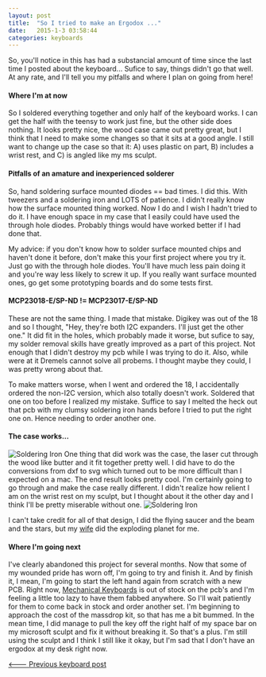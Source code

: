 ```yaml
---
layout: post
title:  "So I tried to make an Ergodox ..."
date:   2015-1-3 03:58:44
categories: keyboards
---
```


So, you'll notice in this has had a substancial amount of time since the last time I posted about the keyboard... Sufice to say, things didn't go that well. At any rate, and I'll tell you my pitfalls and where I plan on going from here!

#### Where I'm at now
So I soldered everything together and only half of the keyboard works. I can get the half with the teensy to work just fine, but the other side does nothing. It looks pretty nice, the wood case came out pretty great, but I think that I need to make some changes so that it sits at a good angle. I still want to change up the case so that it: A) uses plastic on part, B) includes a wrist rest, and C) is angled like my ms sculpt.

#### Pitfalls of an amature and inexperienced solderer
So, hand soldering surface mounted diodes == bad times. I did this. With tweezers and a soldering iron and LOTS of patience. I didn't really know how the surface mounted thing worked. Now I do and I wish I hadn't tried to do it. I have enough space in my case that I easily could have used the through hole diodes. Probably things would have worked better if I had done that. 

My advice: if you don't know how to solder surface mounted chips and haven't done it before, don't make this your first project where you try it. Just go with the through hole diodes.  You'll have much less pain doing it and you're way less likely to screw it up. If you really want surface mounted ones, go get some prototyping boards and do some tests first.

#### MCP23018-E/SP-ND != MCP23017-E/SP-ND
These are not the same thing. I made that mistake. Digikey was out of the 18 and so I thought, "Hey, they're both I2C expanders. I'll just get the other one." It did fit in the holes, which probably made it worse, but sufice to say, my solder removal skills have greatly improved as a part of this project. Not enough that I didn't destroy my pcb while I was trying to do it. Also, while were at it Dremels cannot solve all probems. I thought maybe they could, I was pretty wrong about that.

To make matters worse, when I went and ordered the 18, I accidentally ordered the non-I2C version, which also totally doesn't work. Soldered that one on too before I realized my mistake. Suffice to say I melted the heck out that pcb with my clumsy soldering iron hands before I tried to put the right one on. Hence needing to order another one.

#### The case works...
![Soldering Iron]({{site.baseurl}}/images/ergodox/ergodox-case.jpg) 
One thing that did work was the case, the laser cut through the wood like butter and it fit together pretty well. I did have to do the conversions from dxf to svg which turned out to be more difficult than I expected on a mac. The end result looks pretty cool. I'm certainly going to go through and make the case really different. I didn't realize how relient I am on the wrist rest on my sculpt, but I thought about it the other day and I think I'll be pretty miserable without one.
![Soldering Iron]({{site.baseurl}}/images/ergodox/laser-cutting.jpg) 

I can't take credit for all of that design, I did the flying saucer and the beam and the stars, but my [wife](http://courtneygives.github.io) did the exploding planet for me.

#### Where I'm going next
I've clearly abandoned this project for several months. Now that some of my wounded pride has worn off, I'm going to try and finish it. And by finish it, I mean, I'm going to start the left hand again from scratch with a new PCB. Right now, [Mechanical Keyboards](http://mechanicalkeyboards.com/shop/index.php?l=product_detail&p=537) is out of stock on the pcb's and I'm feeling a little too lazy to have them fabbed anywhere. So I'll wait patiently for them to come back in stock and order another set. I'm beginning to approach the cost of the massdrop kit, so that has me a bit bummed. In the mean time, I did manage to pull the key off the right half of my space bar on my microsoft sculpt and fix it without breaking it. So that's a plus. I'm still using the sculpt and I think I still like it okay, but I'm sad that I don't have an ergodox at my desk right now.

[<--- Previous keyboard post]({{site.baseurl}}/keyboards/2014/10/05/sourcing-the-ergodox/)